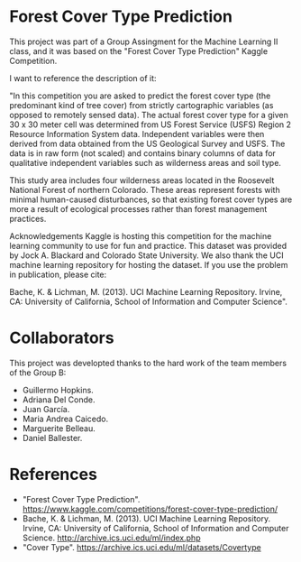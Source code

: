 # Forest Cover Type Prediction

This project was part of a Group Assingment for the Machine Learning II class, and it was based on the "Forest Cover Type Prediction" Kaggle Competition.

I want to reference the description of it:

"In this competition you are asked to predict the forest cover type (the predominant kind of tree cover) from strictly cartographic variables (as opposed to remotely sensed data). The actual forest cover type for a given 30 x 30 meter cell was determined from US Forest Service (USFS) Region 2 Resource Information System data. Independent variables were then derived from data obtained from the US Geological Survey and USFS. The data is in raw form (not scaled) and contains binary columns of data for qualitative independent variables such as wilderness areas and soil type.

This study area includes four wilderness areas located in the Roosevelt National Forest of northern Colorado. These areas represent forests with minimal human-caused disturbances, so that existing forest cover types are more a result of ecological processes rather than forest management practices.

Acknowledgements
Kaggle is hosting this competition for the machine learning community to use for fun and practice. This dataset was provided by Jock A. Blackard and Colorado State University. We also thank the UCI machine learning repository for hosting the dataset. If you use the problem in publication, please cite:

Bache, K. & Lichman, M. (2013). UCI Machine Learning Repository. Irvine, CA: University of California, School of Information and Computer Science".

# Collaborators

This project was developted thanks to the hard work of the team members of the Group B:
- Guillermo Hopkins.
- Adriana Del Conde.
- Juan García.
- Maria Andrea Caicedo.
- Marguerite Belleau.
- Daniel Ballester.

# References

- "Forest Cover Type Prediction". https://www.kaggle.com/competitions/forest-cover-type-prediction/
- Bache, K. & Lichman, M. (2013). UCI Machine Learning Repository. Irvine, CA: University of California, School of Information and Computer Science. http://archive.ics.uci.edu/ml/index.php
- "Cover Type". https://archive.ics.uci.edu/ml/datasets/Covertype
